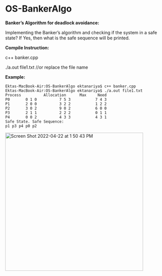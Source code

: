 # OS-BankerAlgo
**Banker’s Algorithm for deadlock avoidance:**

Implementing the Banker’s algorithm and checking if the system in a safe state? If Yes, then what is the safe sequence will be printed.

**Compile Instruction:**

c++ banker.cpp

./a.out file1.txt  //or replace the file name

**Example:**

```
Ektas-MacBook-Air:OS-BankerAlgo ektanariya$ c++ banker.cpp
Ektas-MacBook-Air:OS-BankerAlgo ektanariya$ ./a.out file1.txt
Process          Allocation      Max     Need
P0       0 1 0          7 5 3           7 4 3
P1       2 0 0          3 2 2           1 2 2
P2       3 0 2          9 0 2           6 0 0
P3       2 1 1          2 2 2           0 1 1
P4       0 0 2          4 3 3           4 3 1
Safe State. Safe Sequence: 
p1 p3 p4 p0 p2 
```

<img width="438" alt="Screen Shot 2022-04-22 at 1 50 43 PM" src="https://user-images.githubusercontent.com/60280129/164768222-b99c3427-2de9-460c-b849-3ce57f247dfe.png">
